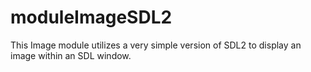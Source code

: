 # moduleImageSDL2
This Image module utilizes a very simple version of SDL2 to display an image within an SDL window.
